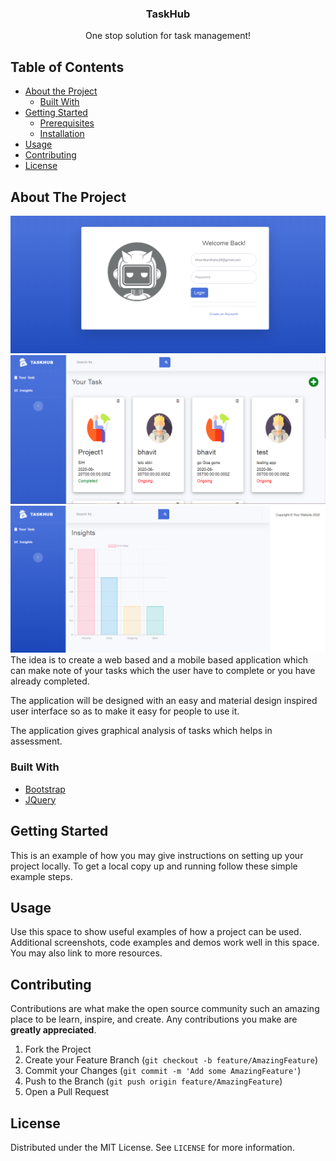 


<!-- PROJECT LOGO -->


  <h3 align="center">TaskHub</h3>

  <p align="center">
    One stop solution for task management! 
    <br />
    
</p>



<!-- TABLE OF CONTENTS -->
## Table of Contents

* [About the Project](#about-the-project)
  * [Built With](#built-with)
* [Getting Started](#getting-started)
  * [Prerequisites](#prerequisites)
  * [Installation](#installation)
* [Usage](#usage)
* [Contributing](#contributing)
* [License](#license)




<!-- ABOUT THE PROJECT -->
## About The Project

![Login](https://github.com/anujsharma11098/TaskHub/blob/master/images/tasklogin.png?raw=true)
![task](https://github.com/anujsharma11098/TaskHub/blob/master/images/task.png?raw=true)
![Insight](https://github.com/anujsharma11098/TaskHub/blob/master/images/taskInsight.png?raw=true)
The idea is to create a web based and a mobile based application which can make note of your tasks which the user  have to complete or you have already completed.

The application will be designed with an easy and material design inspired user interface so as to make it easy for people to use it.

The application gives graphical analysis of tasks which helps in assessment.


### Built With

* [Bootstrap](https://getbootstrap.com)
* [JQuery](https://jquery.com)


<!-- GETTING STARTED -->
## Getting Started

This is an example of how you may give instructions on setting up your project locally.
To get a local copy up and running follow these simple example steps.



<!-- USAGE EXAMPLES -->
## Usage

Use this space to show useful examples of how a project can be used. Additional screenshots, code examples and demos work well in this space. You may also link to more resources.


<!-- CONTRIBUTING -->
## Contributing

Contributions are what make the open source community such an amazing place to be learn, inspire, and create. Any contributions you make are **greatly appreciated**.

1. Fork the Project
2. Create your Feature Branch (`git checkout -b feature/AmazingFeature`)
3. Commit your Changes (`git commit -m 'Add some AmazingFeature'`)
4. Push to the Branch (`git push origin feature/AmazingFeature`)
5. Open a Pull Request



<!-- LICENSE -->
## License

Distributed under the MIT License. See `LICENSE` for more information.







